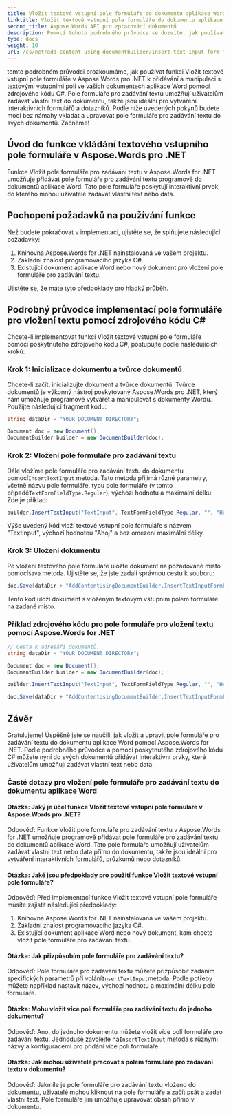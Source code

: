 ```yaml
---
title: Vložit textové vstupní pole formuláře do dokumentu aplikace Word
linktitle: Vložit textové vstupní pole formuláře do dokumentu aplikace Word
second_title: Aspose.Words API pro zpracování dokumentů
description: Pomocí tohoto podrobného průvodce se dozvíte, jak používat Aspose.Words for .NET k vložení pole formuláře pro zadávání textu do dokumentů aplikace Word.
type: docs
weight: 10
url: /cs/net/add-content-using-documentbuilder/insert-text-input-form-field/
---
```

tomto podrobném průvodci prozkoumáme, jak používat funkci Vložit textové vstupní pole formuláře v Aspose.Words pro .NET k přidávání a manipulaci s textovými vstupními poli ve vašich dokumentech aplikace Word pomocí zdrojového kódu C#. Pole formuláře pro zadávání textu umožňují uživatelům zadávat vlastní text do dokumentu, takže jsou ideální pro vytváření interaktivních formulářů a dotazníků. Podle níže uvedených pokynů budete moci bez námahy vkládat a upravovat pole formuláře pro zadávání textu do svých dokumentů. Začněme!

## Úvod do funkce vkládání textového vstupního pole formuláře v Aspose.Words pro .NET

Funkce Vložit pole formuláře pro zadávání textu v Aspose.Words for .NET umožňuje přidávat pole formuláře pro zadávání textu programově do dokumentů aplikace Word. Tato pole formuláře poskytují interaktivní prvek, do kterého mohou uživatelé zadávat vlastní text nebo data.

## Pochopení požadavků na používání funkce

Než budete pokračovat v implementaci, ujistěte se, že splňujete následující požadavky:

1. Knihovna Aspose.Words for .NET nainstalovaná ve vašem projektu.
2. Základní znalost programovacího jazyka C#.
3. Existující dokument aplikace Word nebo nový dokument pro vložení pole formuláře pro zadávání textu.

Ujistěte se, že máte tyto předpoklady pro hladký průběh.

## Podrobný průvodce implementací pole formuláře pro vložení textu pomocí zdrojového kódu C#

Chcete-li implementovat funkci Vložit textové vstupní pole formuláře pomocí poskytnutého zdrojového kódu C#, postupujte podle následujících kroků:

### Krok 1: Inicializace dokumentu a tvůrce dokumentů

Chcete-li začít, inicializujte dokument a tvůrce dokumentů. Tvůrce dokumentů je výkonný nástroj poskytovaný Aspose.Words pro .NET, který nám umožňuje programově vytvářet a manipulovat s dokumenty Wordu. Použijte následující fragment kódu:

```csharp
string dataDir = "YOUR DOCUMENT DIRECTORY";

Document doc = new Document();
DocumentBuilder builder = new DocumentBuilder(doc);
```

### Krok 2: Vložení pole formuláře pro zadávání textu

 Dále vložíme pole formuláře pro zadávání textu do dokumentu pomocí`InsertTextInput` metoda. Tato metoda přijímá různé parametry, včetně názvu pole formuláře, typu pole formuláře (v tomto případě`TextFormFieldType.Regular`), výchozí hodnotu a maximální délku. Zde je příklad:

```csharp
builder.InsertTextInput("TextInput", TextFormFieldType.Regular, "", "Hello", 0);
```

Výše uvedený kód vloží textové vstupní pole formuláře s názvem "TextInput", výchozí hodnotou "Ahoj" a bez omezení maximální délky.

### Krok 3: Uložení dokumentu

 Po vložení textového pole formuláře uložte dokument na požadované místo pomocí`Save` metoda. Ujistěte se, že jste zadali správnou cestu k souboru:

```csharp
doc.Save(dataDir + "AddContentUsingDocumentBuilder.InsertTextInputFormField.docx");
```

Tento kód uloží dokument s vloženým textovým vstupním polem formuláře na zadané místo.

### Příklad zdrojového kódu pro pole formuláře pro vložení textu pomocí Aspose.Words for .NET

```csharp
// Cesta k adresáři dokumentů.
string dataDir = "YOUR DOCUMENT DIRECTORY";

Document doc = new Document();
DocumentBuilder builder = new DocumentBuilder(doc);

builder.InsertTextInput("TextInput", TextFormFieldType.Regular, "", "Hello", 0);

doc.Save(dataDir + "AddContentUsingDocumentBuilder.InsertTextInputFormField.docx");
```

## Závěr

Gratulujeme! Úspěšně jste se naučili, jak vložit a upravit pole formuláře pro zadávání textu do dokumentu aplikace Word pomocí Aspose.Words for .NET. Podle podrobného průvodce a pomocí poskytnutého zdrojového kódu C# můžete nyní do svých dokumentů přidávat interaktivní prvky, které uživatelům umožňují zadávat vlastní text nebo data.

### Časté dotazy pro vložení pole formuláře pro zadávání textu do dokumentu aplikace Word

#### Otázka: Jaký je účel funkce Vložit textové vstupní pole formuláře v Aspose.Words pro .NET?

Odpověď: Funkce Vložit pole formuláře pro zadávání textu v Aspose.Words for .NET umožňuje programově přidávat pole formuláře pro zadávání textu do dokumentů aplikace Word. Tato pole formuláře umožňují uživatelům zadávat vlastní text nebo data přímo do dokumentu, takže jsou ideální pro vytváření interaktivních formulářů, průzkumů nebo dotazníků.

#### Otázka: Jaké jsou předpoklady pro použití funkce Vložit textové vstupní pole formuláře?

Odpověď: Před implementací funkce Vložit textové vstupní pole formuláře musíte zajistit následující předpoklady:
1. Knihovna Aspose.Words for .NET nainstalovaná ve vašem projektu.
2. Základní znalost programovacího jazyka C#.
3. Existující dokument aplikace Word nebo nový dokument, kam chcete vložit pole formuláře pro zadávání textu.

#### Otázka: Jak přizpůsobím pole formuláře pro zadávání textu?

 Odpověď: Pole formuláře pro zadávání textu můžete přizpůsobit zadáním specifických parametrů při volání`InsertTextInput`metoda. Podle potřeby můžete například nastavit název, výchozí hodnotu a maximální délku pole formuláře.

#### Otázka: Mohu vložit více polí formuláře pro zadávání textu do jednoho dokumentu?

 Odpověď: Ano, do jednoho dokumentu můžete vložit více polí formuláře pro zadávání textu. Jednoduše zavolejte na`InsertTextInput` metoda s různými názvy a konfiguracemi pro přidání více polí formuláře.

#### Otázka: Jak mohou uživatelé pracovat s polem formuláře pro zadávání textu v dokumentu?

Odpověď: Jakmile je pole formuláře pro zadávání textu vloženo do dokumentu, uživatelé mohou kliknout na pole formuláře a začít psát a zadat vlastní text. Pole formuláře jim umožňuje upravovat obsah přímo v dokumentu.
